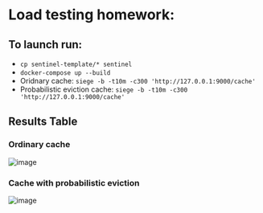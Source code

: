 # Load testing homework:

## To launch run: 
- `cp sentinel-template/* sentinel`
- `docker-compose up --build`
- Oridnary cache: `siege -b -t10m -c300 'http://127.0.0.1:9000/cache'`
- Probabilistic eviction cache: `siege -b -t10m -c300 'http://127.0.0.1:9000/cache'`



## Results Table
### Ordinary cache
![image](https://user-images.githubusercontent.com/44341837/229362983-b16876c0-21cd-4a9d-942a-51d5e23ae6e5.png)


### Cache with probabilistic eviction
![image](https://user-images.githubusercontent.com/44341837/229362136-70139742-2e33-4527-8d39-68d066827c3b.png)
